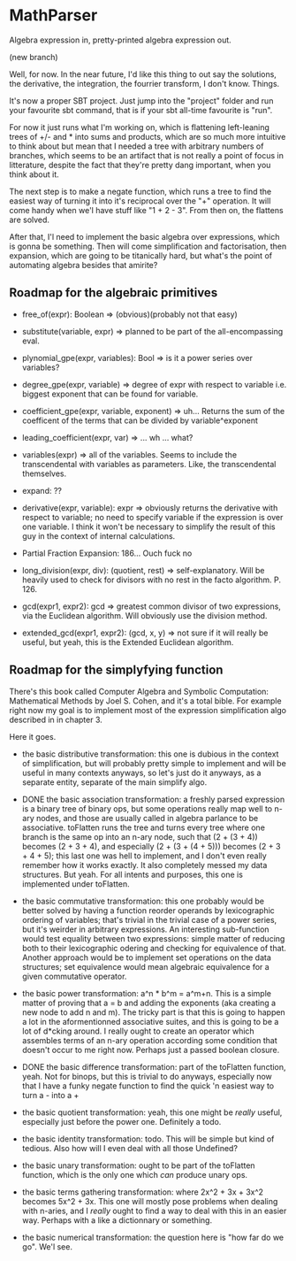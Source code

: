 MathParser
==========

Algebra expression in, pretty-printed algebra expression out. 

(new branch)

Well, for now. In the near future, I'd like this thing to out say the solutions, the derivative, the integration, the fourrier transform, I don't know. Things. 

It's now a proper SBT project. Just jump into the "project" folder and run your favourite sbt command, that is if your sbt all-time favourite is "run".

For now it just runs what I'm working on, which is flattening left-leaning trees of +/- and * into sums and products, which are so much more intuitive to think about but mean that I needed a tree with arbitrary numbers of branches, which seems to be an artifact that is not really a point of focus in litterature, despite the fact that they're pretty dang important, when you think about it. 

The next step is to make a negate function, which runs a tree to find the easiest way of turning it into it's reciprocal over the "+" operation. It will come handy when we'l have stuff like "1 + 2 - 3". From then on, the flattens are solved. 

After that, I'l need to implement the basic algebra over expressions, which is gonna be something. Then will come simplification and factorisation, then expansion, which are going to be titanically hard, but what's the point of automating algebra besides that amirite?

Roadmap for the algebraic primitives
------------------------------------

* free_of(expr): Boolean => (obvious)(probably not that easy)
* substitute(variable, expr) => planned to be part of the all-encompassing eval. 
* plynomial_gpe(expr, variables): Bool => is it a power series over variables? 
* degree_gpe(expr, variable) => degree of expr with respect to variable i.e. biggest exponent that can be found for variable.
* coefficient_gpe(expr, variable, exponent) => uh... Returns the sum of the coefficent of the terms that can be divided by variable^exponent
* leading_coefficient(expr, var) => ... wh ... what?
* variables(expr) => all of the variables. Seems to include the transcendental with variables as parameters. Like, the transcendental themselves. 

* expand: ??
* derivative(expr, variable): expr => obviously returns the derivative with respect to variable; no need to specify variable if the expression is over one variable. I think it won't be necessary to simplify the result of this guy in the context of internal calculations. 
* Partial Fraction Expansion: 186... Ouch fuck no

* long_division(expr, div): (quotient, rest) => self-explanatory. Will be heavily used to check for divisors with no rest in the facto algorithm. P. 126.
* gcd(expr1, expr2): gcd => greatest common divisor of two expressions, via the Euclidean algorithm. Will obviously use the division method. 
* extended_gcd(expr1, expr2): (gcd, x, y) => not sure if it will really be useful, but yeah, this is the Extended Euclidean algorithm. 


Roadmap for the simplyfying function
------------------------------------

There's this book called Computer Algebra and Symbolic Computation: Mathematical Methods by Joel S. Cohen, and it's a total bible. For example right now my goal is to implement most of the expression simplification algo described in in chapter 3. 

Here it goes. 

* the basic distributive transformation: this one is dubious in the context of simplification, but will probably pretty simple to implement and will be useful in many contexts anyways, so let's just do it anyways, as a separate entity, separate of the main simplify algo. 

* DONE the basic association transformation: a freshly parsed expression is a binary tree of binary ops, but some operations really map well to n-ary nodes, and those are usually called in algebra parlance to be associative. toFlatten runs the tree and turns every tree where one branch is the same op into an n-ary node, such that (2 + (3 + 4)) becomes (2 + 3 + 4), and especially (2 + (3 + (4 + 5))) becomes (2 + 3 + 4 + 5); this last one was hell to implement, and I don't even really remember how it works exactly. It also completely messed my data structures. But yeah. For all intents and purposes, this one is implemented under toFlatten. 

* the basic commutative transformation: this one probably would be better solved by having a function reorder operands by lexicographic ordering of variables; that's trivial in the trivial case of a power series, but it's weirder in arbitrary expressions. An interesting sub-function would test equality between two expressions: simple matter of reducing both to their lexicographic odering and checking for equivalence of that. Another approach would be to implement set operations on the data structures; set equivalence would mean algebraic equivalence for a given commutative operator. 

* the basic power transformation: a^n * b^m = a^m+n. This is a simple matter of proving that a = b and adding the exponents (aka creating a new node to add n and m). The tricky part is that this is going to happen a lot in the aformentionned associative suites, and this is going to be a lot of d*cking around. I really ought to create an operator which assembles terms of an n-ary operation according some condition that doesn't occur to me right now. Perhaps just a passed boolean closure. 

* DONE the basic difference transformation: part of the toFlatten function, yeah. Not for binops, but this is trivial to do anyways, especially now that I have a funky negate function to find the quick 'n easiest way to turn a - into a +

* the basic quotient transformation: yeah, this one might be *really* useful, especially just before the power one. Definitely a todo. 

* the basic identity transformation: todo. This will be simple but kind of tedious. Also how will I even deal with all those Undefined?

* the basic unary transformation: ought to be part of the toFlatten function, which is the only one which *can* produce unary ops. 

* the basic terms gathering transformation: where 2x^2 + 3x + 3x^2 becomes 5x^2 + 3x. This one will mostly pose problems when dealing with n-aries, and I *really* ought to find a way to deal with this in an easier way. Perhaps with a like a dictionnary or something. 

* the basic numerical transformation: the question here is "how far do we go". We'l see. 

